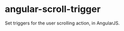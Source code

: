 angular-scroll-trigger
======================

Set triggers for the user scrolling action, in AngularJS.
